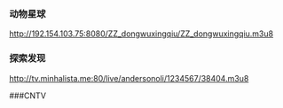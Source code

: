 ### 动物星球
http://192.154.103.75:8080/ZZ_dongwuxingqiu/ZZ_dongwuxingqiu.m3u8

### 探索发现
http://tv.minhalista.me:80/live/andersonoli/1234567/38404.m3u8

###CNTV
